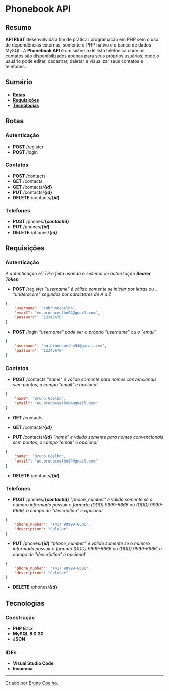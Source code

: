 # Phonebook API

## **Resumo**
**API REST** desenvolvida à fim de práticar programação em PHP sem o uso de dependências externas, somente o PHP nativo e o banco de dados MySQL.
A **Phonebook API** é um sistema de lista telefônica onde os contatos são disponibilizados apenas para seus próprios usuários, onde o usuário pode editar, cadastrar, deletar e visualizar seus contatos e telefones.

## **Sumário**
- [**Rotas**](#rotas)
- [**Requisições**](#requisições)
- [**Tecnologias**](#tecnologias)

## **Rotas**
### Autenticação

- **POST** /register
- **POST** /login

### Contatos

- **POST** /contacts
- **GET** /contacts
- **GET** /contacts/**{_id_}**
- **PUT** /contacts/**{_id_}**
- **DELETE** /contacts/**{_id_}**

### Telefones

- **POST** /phones/**{_contactId_}**
- **PUT** /phones/**{_id_}**
- **DELETE** /phones/**{_id_}**

## **Requisições**
### Autenticação
_A autenticação HTTP é feita usando o sistema de autorização **Bearer Token**._

- **POST** /register _"username" é válido somente se iniciar por letras ou _ "underscore" seguidos por caracteres de A a Z_
```JSON
{
    "username": "eubrunocoelho",
    "email": "eu.brunocoelho94@gmail.com",
    "password": "12345678"
}
```

- **POST** /login _"username" pode ser o próprio "username" ou o "email"_
```JSON
{
    "username": "eu.brunocoelho94@gmail.com",
    "password": "12345678"
}
```

### Contatos

- **POST** /contacts _"name" é válido somente para nomes convencionais sem pontos, o campo "email" é opcional_
```JSON
{
    "name": "Bruno Coelho",
    "email": "eu.brunocoelho94@gmail.com"
}
```

- **GET** /contacts

- **GET** /contacts/**{_id_}**

- **PUT** /contacts/**{_id_}** _"name" é válido somente para nomes convencionais sem pontos, o campo "email" é opcional_
```JSON
{
    "name": "Bruno Coelho",
    "email": "eu.brunocoelho94@gmail.com"
}
```

- **DELETE** /contacts/**{_id_}**

### Telefones

- **POST** /phones/**{_contactId_}** _"phone_number" é válido somente se o número informado possuir o formato (DDD) 9999-6666 ou (DDD) 9999-6666, o campo de "description" é opcional_
```JSON
{
    "phone_number": "(41) 99999-6666",
    "description": "Celular"
}
```

- **PUT** /phones/**{_id_}** _"phone_number" é válido somente se o número informado possuir o formato (DDD) 9999-6666 ou (DDD) 9999-6666, o campo de "description" é opcional_
```JSON
{
    "phone_number": "(41) 99999-6666",
    "description": "Celular"
}
```

- **DELETE** /phones/**{_id_}**

## **Tecnologias**
### Construção
- **PHP 8.1.x**
- **MySQL 8.0.30**
- **JSON**

### IDEs
- **Visual Studio Code**
- **Insomnia**

---

Criado por <a href="https://linktr.ee/eubrunocoelho">Bruno Coelho</a>.

